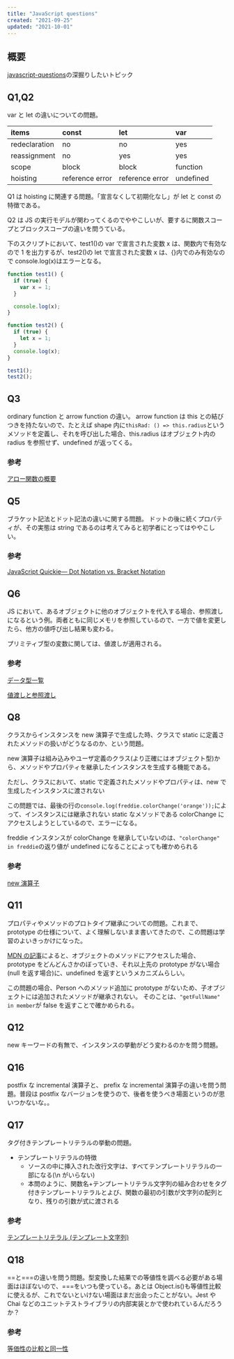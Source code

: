```yaml
---
title: "JavaScript questions"
created: "2021-09-25"
updated: "2021-10-01"
---
```


## 概要

[javascript-questions](https://github.com/lydiahallie/javascript-questions)の深掘りしたいトピック

## Q1,Q2

var と let の違いについての問題。

| items         | const           | let             | var       |
| :------------ | :-------------- | :-------------- | :-------- |
| redeclaration | no              | no              | yes       |
| reassignment  | no              | yes             | yes       |
| scope         | block           | block           | function  |
| hoisting      | reference error | reference error | undefined |

Q1 は hoisting に関連する問題。「宣言なくして初期化なし」が let と const の特徴である。

Q2 は JS の実行モデルが関わってくるのでややこしいが、要するに関数スコープとブロックスコープの違いを問うている。

下のスクリプトにおいて、test1()の var で宣言された変数 x は、関数内で有効なので 1 を出力するが、test2()の let で宣言された変数 x は、{}内でのみ有効なので console.log(x)はエラーとなる。

```JavaScript
function test1() {
  if (true) {
    var x = 1;
  }

  console.log(x);
}

function test2() {
  if (true) {
    let x = 1;
  }
  console.log(x);
}

test1();
test2();
```

## Q3

ordinary function と arrow function の違い。
arrow function は this との結びつきを持たないので、たとえば shape 内に`thisRad: () => this.radius`というメソッドを定義し、それを呼び出した場合、this.radius はオブジェクト内の radius を参照せず、undefined が返ってくる。

### 参考

[アロー関数の概要](https://developer.mozilla.org/ja/docs/Web/JavaScript/Reference/Functions/Arrow_functions)

## Q5

ブラケット記法とドット記法の違いに関する問題。
ドットの後に続くプロパティが、その実態は string であるのは考えてみると初学者にとってはややこしい。

### 参考

[JavaScript Quickie— Dot Notation vs. Bracket Notation](https://codeburst.io/javascript-quickie-dot-notation-vs-bracket-notation-333641c0f781)

## Q6

JS において、あるオブジェクトに他のオブジェクトを代入する場合、参照渡しになるという例。両者ともに同じメモリを参照しているので、一方で値を変更したら、他方の値呼び出し結果も変わる。

プリミティブ型の変数に関しては、値渡しが適用される。

### 参考

[データ型一覧](https://developer.mozilla.org/ja/docs/Web/JavaScript/Data_structures)

[値渡しと参照渡し](https://qiita.com/migi/items/3417c2de685c368faab1)

## Q8

クラスからインスタンスを new 演算子で生成した時、クラスで static に定義されたメソッドの扱いがどうなるのか、という問題。

new 演算子は組み込みやユーザ定義のクラス(より正確にはオブジェクト型)から、メソッドやプロパティを継承したインスタンスを生成する機能である。

ただし、クラスにおいて、static で定義されたメソッドやプロパティは、new で生成したインスタンスに渡されない

この問題では、最後の行の`console.log(freddie.colorChange('orange'));`によって、インスタンスには継承されない static なメソッドである colorChange にアクセスしようとしているので、エラーになる。

freddie インスタンスが colorChange を継承していないのは、`"colorChange" in freddie`の返り値が undefined になることによっても確かめられる

### 参考

[new 演算子](https://developer.mozilla.org/ja/docs/Web/JavaScript/Reference/Operators/new)

## Q11

プロパティやメソッドのプロトタイプ継承についての問題。これまで、prototype の仕様について、よく理解しないまま書いてきたので、この問題は学習のよいきっかけになった。

[MDN の記事](https://developer.mozilla.org/ja/docs/Web/JavaScript/Inheritance_and_the_prototype_chain#using_prototypes_in_javascript)によると、オブジェクトのメソッドにアクセスした場合、prototype をどんどんさかのぼっていき、それ以上先の prototype がない場合(null を返す場合)に、undefined を返すというメカニズムらしい。

この問題の場合、Person へのメソッド追加に prototype がないため、子オブジェクトには追加されたメソッドが継承されない。
そのことは、`"getFullName" in member`が false を返すことで確かめられる。

<!-- [オブジェクトのプロパティにアクセスする方法の一覧](accessing-js-properties) ->  -->

## Q12

new キーワードの有無で、インスタンスの挙動がどう変わるのかを問う問題。

## Q16

postfix な incremental 演算子と、 prefix な incremental 演算子の違いを問う問題。普段は postfix なバージョンを使うので、後者を使うべき場面というのが思いつかないな。。

## Q17

タグ付きテンプレートリテラルの挙動の問題。

- テンプレートリテラルの特徴
  - ソースの中に挿入された改行文字は、すべてテンプレートリテラルの一部になる(\n がいらない)
  - 本問のように、関数名+テンプレートリテラル文字列の組み合わせをタグ付きテンプレートリテラルとよび、関数の最初の引数が文字列の配列となり、残りの引数が式に渡される

### 参考

[テンプレートリテラル (テンプレート文字列)](https://developer.mozilla.org/ja/docs/Web/JavaScript/Reference/Template_literals)

## Q18

==と\===の違いを問う問題。型変換した結果での等値性を調べる必要がある場面はほぼないので、\===をいつも使っている。あとは Object.is()も等値性比較に使えるが、これでないといけない場面はまだ出会ったことがない。Jest や Chai などのユニットテストライブラリの内部実装とかで使われているんだろうか？

### 参考

[等価性の比較と同一性](https://developer.mozilla.org/ja/docs/Web/JavaScript/Equality_comparisons_and_sameness)
